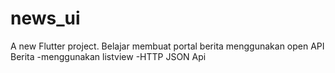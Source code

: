 # news_ui

A new Flutter project.
Belajar membuat portal berita menggunakan open API Berita
-menggunakan listview
-HTTP JSON Api
